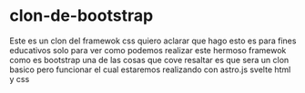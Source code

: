 # clon-de-bootstrap
Este es un clon del framewok css quiero aclarar que hago esto es para fines educativos solo para ver como podemos realizar este hermoso framewok como es bootstrap una de las cosas que cove resaltar es que sera un clon basico pero funcionar el cual estaremos realizando con astro.js svelte html y css
